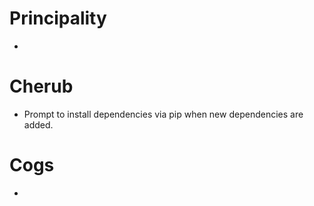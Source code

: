 # Principality

-

# Cherub

- Prompt to install dependencies via pip when new dependencies are added.

# Cogs

-